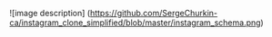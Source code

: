 ![image description] (https://github.com/SergeChurkin-ca/instagram_clone_simplified/blob/master/instagram_schema.png)

